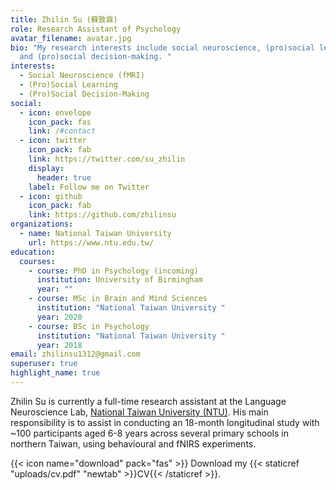```yaml
---
title: Zhilin Su (蘇致霖)
role: Research Assistant of Psychology
avatar_filename: avatar.jpg
bio: "My research interests include social neuroscience, (pro)social learning,
  and (pro)social decision-making. "
interests:
  - Social Neuroscience (fMRI)
  - (Pro)Social Learning
  - (Pro)Social Decision-Making
social:
  - icon: envelope
    icon_pack: fas
    link: /#contact
  - icon: twitter
    icon_pack: fab
    link: https://twitter.com/su_zhilin
    display:
      header: true
    label: Follow me on Twitter
  - icon: github
    icon_pack: fab
    link: https://github.com/zhilinsu
organizations:
  - name: National Taiwan University
    url: https://www.ntu.edu.tw/
education:
  courses:
    - course: PhD in Psychology (incoming)
      institution: University of Birmingham
      year: ""
    - course: MSc in Brain and Mind Sciences
      institution: "National Taiwan University "
      year: 2020
    - course: BSc in Psychology
      institution: "National Taiwan University "
      year: 2018
email: zhilinsu1312@gmail.com
superuser: true
highlight_name: true
---
```

Zhilin Su is currently a full-time research assistant at the Language Neuroscience Lab, [National Taiwan University (NTU)](https://www.ntu.edu.tw/). His main responsibility is to assist in conducting an 18-month longitudinal study with ~100 participants aged 6-8 years across several primary schools in northern Taiwan, using behavioural and fNIRS experiments.

{{< icon name="download" pack="fas" >}} Download my  {{< staticref "uploads/cv.pdf" "newtab" >}}CV{{< /staticref >}}.